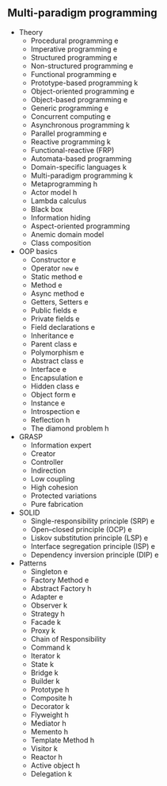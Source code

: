 ## Multi-paradigm programming

- Theory
  - Procedural programming e
  - Imperative programming e
  - Structured programming e
  - Non-structured programming e
  - Functional programming e
  - Prototype-based programming k
  - Object-oriented programming e
  - Object-based programming e
  - Generic programming e
  - Concurrent computing e
  - Asynchronous programming k
  - Parallel programming e
  - Reactive programming k
  - Functional-reactive (FRP)
  - Automata-based programming
  - Domain-specific languages k
  - Multi-paradigm programming k
  - Metaprogramming h
  - Actor model h
  - Lambda calculus
  - Black box
  - Information hiding
  - Aspect-oriented programming
  - Anemic domain model
  - Class composition
- OOP basics
  - Constructor e
  - Operator `new` e
  - Static method e
  - Method e
  - Async method e
  - Getters, Setters e
  - Public fields e
  - Private fields e
  - Field declarations e
  - Inheritance e
  - Parent class e
  - Polymorphism e
  - Abstract class e
  - Interface e
  - Encapsulation e
  - Hidden class e
  - Object form e
  - Instance e
  - Introspection e
  - Reflection h
  - The diamond problem h
- GRASP
  - Information expert
  - Creator
  - Controller
  - Indirection
  - Low coupling
  - High cohesion
  - Protected variations
  - Pure fabrication
- SOLID
  - Single-responsibility principle (SRP) e
  - Open–closed principle (OCP) e
  - Liskov substitution principle (LSP) e
  - Interface segregation principle (ISP) e
  - Dependency inversion principle (DIP) e
- Patterns
  - Singleton e
  - Factory Method e
  - Abstract Factory h
  - Adapter e
  - Observer k
  - Strategy h
  - Facade k
  - Proxy k
  - Chain of Responsibility
  - Command k
  - Iterator k
  - State k
  - Bridge k
  - Builder k
  - Prototype h
  - Composite h
  - Decorator k
  - Flyweight h
  - Mediator h
  - Memento h
  - Template Method h
  - Visitor k
  - Reactor h
  - Active object h
  - Delegation k
